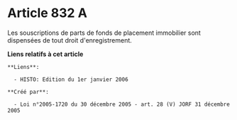 # Article 832 A

Les souscriptions de parts de fonds de placement immobilier sont dispensées de tout droit d'enregistrement.

**Liens relatifs à cet article**

	**Liens**:

	  - HISTO: Edition du 1er janvier 2006

	**Créé par**:

	  - Loi n°2005-1720 du 30 décembre 2005 - art. 28 (V) JORF 31 décembre 2005
